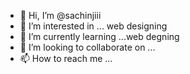 - 👋 Hi, I’m @sachinjiii
- 👀 I’m interested in ... web designing
- 🌱 I’m currently learning ...web degning
- 💞️ I’m looking to collaborate on ...
- 📫 How to reach me ...

<!---
sachinjiii/sachinjiii is a ✨ special ✨ repository because its `README.md` (this file) appears on your GitHub profile.
You can click the Preview link to take a look at your changes.
--->
